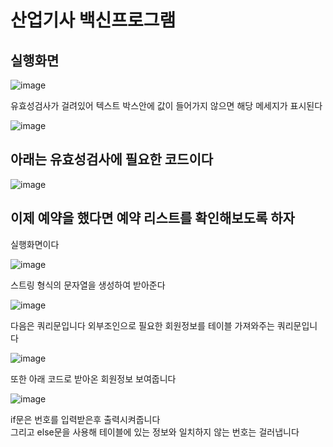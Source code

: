 # 산업기사 백신프로그램 

## 실행화면

![image](https://user-images.githubusercontent.com/97486300/201839772-4f903a1a-ddfc-4ff7-86b5-153202bb5096.png)

유효성검사가 걸려있어 텍스트 박스안에 값이 들어가지 않으면 해당 메세지가 표시된다

![image](https://user-images.githubusercontent.com/97486300/201839950-2ddc1d88-b36e-4d54-9cc7-819f294b97cd.png)

## 아래는 유효성검사에 필요한 코드이다

![image](https://user-images.githubusercontent.com/97486300/201840917-62af0a00-75d1-441b-ae70-da39e2879b46.png)

## 이제 예약을 했다면 예약 리스트를 확인해보도록 하자

실행화면이다

![image](https://user-images.githubusercontent.com/97486300/201841225-233756e9-147f-4a32-b238-cd42cbf1e714.png)

스트링 형식의 문자열을 생성하여 받아준다


![image](https://user-images.githubusercontent.com/97486300/201841675-e157aaf7-145d-47d6-a3ee-f330d17e7a3e.png)


다음은 쿼리문입니다 외부조인으로 필요한 회원정보를 테이블 가져와주는 쿼리문입니다


![image](https://user-images.githubusercontent.com/97486300/201842895-37a45239-65b5-4995-9ed5-ef98a49975b9.png)

또한 아래 코드로 받아온 회원정보 보여줍니다 

![image](https://user-images.githubusercontent.com/97486300/201843491-b3cd5464-721e-4bfb-bcde-2f7c2813ca21.png)

if문은 번호를 입력받은후 출력시켜줍니다<br>
그리고 else문을 사용해 테이블에 있는 정보와 일치하지 않는 번호는 걸러냅니다
